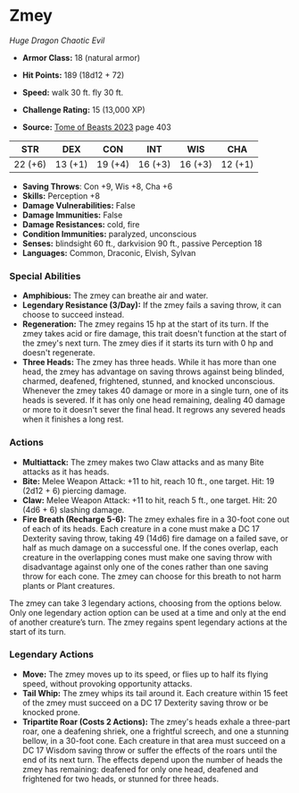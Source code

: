 # Zmey

*Huge* *Dragon* *Chaotic Evil*

- **Armor Class:** 18 (natural armor)
- **Hit Points:** 189 (18d12 + 72)
- **Speed:** walk 30 ft. fly 30 ft.

- **Challenge Rating:** 15 (13,000 XP)
- **Source:** [Tome of Beasts 2023](https://koboldpress.com/kpstore/product/tome-of-beasts-1-2023-edition/) page 403

| STR | DEX | CON | INT | WIS | CHA |
| --- | --- | --- | --- | --- | --- |
| 22 (+6) | 13 (+1) | 19 (+4) | 16 (+3) | 16 (+3) | 12 (+1) |

- **Saving Throws**: Con +9, Wis +8, Cha +6
- **Skills:** Perception +8
- **Damage Vulnerabilities:** False
- **Damage Immunities:** False
- **Damage Resistances:** cold, fire
- **Condition Immunities:** paralyzed, unconscious
- **Senses:** blindsight 60 ft., darkvision 90 ft., passive Perception 18
- **Languages:** Common, Draconic, Elvish, Sylvan

### Special Abilities

- **Amphibious:** The zmey can breathe air and water.
- **Legendary Resistance (3/Day):** If the zmey fails a saving throw, it can choose to succeed instead.
- **Regeneration:** The zmey regains 15 hp at the start of its turn. If the zmey takes acid or fire damage, this trait doesn't function at the start of the zmey's next turn. The zmey dies if it starts its turn with 0 hp and doesn't regenerate.
- **Three Heads:** The zmey has three heads. While it has more than one head, the zmey has advantage on saving throws against being blinded, charmed, deafened, frightened, stunned, and knocked unconscious. Whenever the zmey takes 40 damage or more in a single turn, one of its heads is severed. If it has only one head remaining, dealing 40 damage or more to it doesn't sever the final head. It regrows any severed heads when it finishes a long rest.

### Actions

- **Multiattack:** The zmey makes two Claw attacks and as many Bite attacks as it has heads.
- **Bite:** Melee Weapon Attack: +11 to hit, reach 10 ft., one target. Hit: 19 (2d12 + 6) piercing damage.
- **Claw:** Melee Weapon Attack: +11 to hit, reach 5 ft., one target. Hit: 20 (4d6 + 6) slashing damage.
- **Fire Breath (Recharge 5-6):** The zmey exhales fire in a 30-foot cone out of each of its heads. Each creature in a cone must make a DC 17 Dexterity saving throw, taking 49 (14d6) fire damage on a failed save, or half as much damage on a successful one. If the cones overlap, each creature in the overlapping cones must make one saving throw with disadvantage against only one of the cones rather than one saving throw for each cone. The zmey can choose for this breath to not harm plants or Plant creatures.

The zmey can take 3 legendary actions, choosing from the options below. Only one legendary action option can be used at a time and only at the end of another creature’s turn. The zmey regains spent legendary actions at the start of its turn.

### Legendary Actions

- **Move:** The zmey moves up to its speed, or flies up to half its flying speed, without provoking opportunity attacks.
- **Tail Whip:** The zmey whips its tail around it. Each creature within 15 feet of the zmey must succeed on a DC 17 Dexterity saving throw or be knocked prone.
- **Tripartite Roar (Costs 2 Actions):** The zmey's heads exhale a three-part roar, one a deafening shriek, one a frightful screech, and one a stunning bellow, in a 30-foot cone. Each creature in that area must succeed on a DC 17 Wisdom saving throw or suffer the effects of the roars until the end of its next turn. The effects depend upon the number of heads the zmey has remaining: deafened for only one head, deafened and frightened for two heads, or stunned for three heads.
